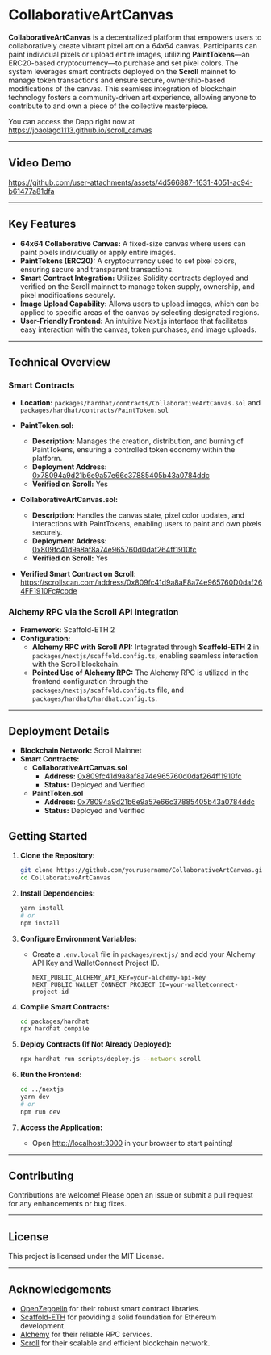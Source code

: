 # CollaborativeArtCanvas

**CollaborativeArtCanvas** is a decentralized platform that empowers users to collaboratively create vibrant pixel art on a 64x64 canvas. Participants can paint individual pixels or upload entire images, utilizing **PaintTokens**—an ERC20-based cryptocurrency—to purchase and set pixel colors. The system leverages smart contracts deployed on the **Scroll** mainnet to manage token transactions and ensure secure, ownership-based modifications of the canvas. This seamless integration of blockchain technology fosters a community-driven art experience, allowing anyone to contribute to and own a piece of the collective masterpiece.

You can access the Dapp right now at https://joaolago1113.github.io/scroll_canvas

---

## **Video Demo**

https://github.com/user-attachments/assets/4d566887-1631-4051-ac94-b61477a81dfa

---

## **Key Features**

- **64x64 Collaborative Canvas:** A fixed-size canvas where users can paint pixels individually or apply entire images.
- **PaintTokens (ERC20):** A cryptocurrency used to set pixel colors, ensuring secure and transparent transactions.
- **Smart Contract Integration:** Utilizes Solidity contracts deployed and verified on the Scroll mainnet to manage token supply, ownership, and pixel modifications securely.
- **Image Upload Capability:** Allows users to upload images, which can be applied to specific areas of the canvas by selecting designated regions.
- **User-Friendly Frontend:** An intuitive Next.js interface that facilitates easy interaction with the canvas, token purchases, and image uploads.

---

## **Technical Overview**

### **Smart Contracts**

- **Location:** `packages/hardhat/contracts/CollaborativeArtCanvas.sol` and `packages/hardhat/contracts/PaintToken.sol`
  
- **PaintToken.sol:**
  - **Description:** Manages the creation, distribution, and burning of PaintTokens, ensuring a controlled token economy within the platform.
  - **Deployment Address:** [0x78094a9d21b6e9a57e66c37885405b43a0784ddc](https://scrollscan.com/token/0x78094a9d21b6e9a57e66c37885405b43a0784ddc)
  - **Verified on Scroll:** Yes

- **CollaborativeArtCanvas.sol:**
  - **Description:** Handles the canvas state, pixel color updates, and interactions with PaintTokens, enabling users to paint and own pixels securely.
  - **Deployment Address:** [0x809fc41d9a8af8a74e965760d0daf264ff1910fc](https://scrollscan.com/address/0x809fc41d9a8af8a74e965760d0daf264ff1910fc)
  - **Verified on Scroll:** Yes

- **Verified Smart Contract on Scroll**: https://scrollscan.com/address/0x809fc41d9a8aF8a74e965760D0daf264FF1910Fc#code

### **Alchemy RPC via the Scroll API Integration**

- **Framework:** Scaffold-ETH 2
- **Configuration:**
  - **Alchemy RPC with Scroll API:** Integrated through **Scaffold-ETH 2** in `packages/nextjs/scaffold.config.ts`, enabling seamless interaction with the Scroll blockchain.
  - **Pointed Use of Alchemy RPC:** The Alchemy RPC is utilized in the frontend configuration through the `packages/nextjs/scaffold.config.ts` file, and `packages/hardhat/hardhat.config.ts`.

---

## **Deployment Details**

- **Blockchain Network:** Scroll Mainnet
- **Smart Contracts:**
  - **CollaborativeArtCanvas.sol**
    - **Address:** [0x809fc41d9a8af8a74e965760d0daf264ff1910fc](https://scrollscan.com/address/0x809fc41d9a8af8a74e965760d0daf264ff1910fc)
    - **Status:** Deployed and Verified
  - **PaintToken.sol**
    - **Address:** [0x78094a9d21b6e9a57e66c37885405b43a0784ddc](https://scrollscan.com/token/0x78094a9d21b6e9a57e66c37885405b43a0784ddc)
    - **Status:** Deployed and Verified

## **Getting Started**

1. **Clone the Repository:**
   ```bash
   git clone https://github.com/yourusername/CollaborativeArtCanvas.git
   cd CollaborativeArtCanvas
   ```

2. **Install Dependencies:**
   ```bash
   yarn install
   # or
   npm install
   ```

3. **Configure Environment Variables:**
   - Create a `.env.local` file in `packages/nextjs/` and add your Alchemy API Key and WalletConnect Project ID.
     ```
     NEXT_PUBLIC_ALCHEMY_API_KEY=your-alchemy-api-key
     NEXT_PUBLIC_WALLET_CONNECT_PROJECT_ID=your-walletconnect-project-id
     ```

4. **Compile Smart Contracts:**
   ```bash
   cd packages/hardhat
   npx hardhat compile
   ```

5. **Deploy Contracts (If Not Already Deployed):**
   ```bash
   npx hardhat run scripts/deploy.js --network scroll
   ```

6. **Run the Frontend:**
   ```bash
   cd ../nextjs
   yarn dev
   # or
   npm run dev
   ```

7. **Access the Application:**
   - Open [http://localhost:3000](http://localhost:3000) in your browser to start painting!

---

## **Contributing**

Contributions are welcome! Please open an issue or submit a pull request for any enhancements or bug fixes.

---

## **License**

This project is licensed under the MIT License.

---

## **Acknowledgements**

- [OpenZeppelin](https://openzeppelin.com/) for their robust smart contract libraries.
- [Scaffold-ETH](https://github.com/scaffold-eth/scaffold-eth-2) for providing a solid foundation for Ethereum development.
- [Alchemy](https://www.alchemy.com/) for their reliable RPC services.
- [Scroll](https://scroll.io/) for their scalable and efficient blockchain network.

